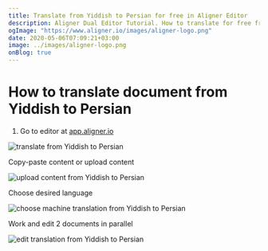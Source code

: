 ```yaml
---
title: Translate from Yiddish to Persian for free in Aligner Editor
description: Aligner Dual Editor Tutorial. How to translate for free from Yiddish to Persian. Aligner is multilingual document management platform. 
ogImage: "https://www.aligner.io/images/aligner-logo.png"
date: 2020-05-06T07:09:21+03:00
image: ../images/aligner-logo.png
onBlog: true
---
```


# How to translate document from Yiddish to Persian

1. Go to editor at [app.aligner.io](https://app.aligner.io "Aligner App web page")

![translate from Yiddish to Persian](../aligner-blank-editor.png "translate from Yiddish to Persian")

Copy-paste content or upload content

![upload content from Yiddish to Persian](../aligner-uploaded-document.png "upload content from Yiddish to Persian")

Choose desired language

![choose machine translation from Yiddish to Persian](../aligner-language-dropdown.png "choose machine translation from Yiddish to Persian")

Work and edit 2 documents in parallel

![edit translation from Yiddish to Persian](../aligner-double-sitded-editor.png "edit translation from Yiddish to Persian")

